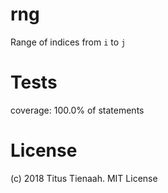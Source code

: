 # rng 
Range of indices from `i` to `j`

# Tests 
coverage: 100.0% of statements

# License

(c) 2018 Titus Tienaah. MIT License